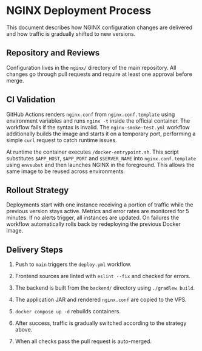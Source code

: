 # NGINX Deployment Process

This document describes how NGINX configuration changes are delivered and how traffic is gradually shifted to new versions.

## Repository and Reviews
Configuration lives in the `nginx/` directory of the main repository. All changes go through pull requests and require at least one approval before merge.

## CI Validation
GitHub Actions renders `nginx.conf` from `nginx.conf.template` using environment variables and runs `nginx -t` inside the official container. The workflow fails if the syntax is invalid.
The `nginx-smoke-test.yml` workflow additionally builds the image and starts it
on a temporary port, performing a simple `curl` request to catch runtime issues.

At runtime the container executes `/docker-entrypoint.sh`. This script substitutes `$APP_HOST`, `$APP_PORT` and `$SERVER_NAME` into `nginx.conf.template` using `envsubst` and then launches NGINX in the foreground. This allows the same image to be reused across environments.

## Rollout Strategy
Deployments start with one instance receiving a portion of traffic while the previous version stays active. Metrics and error rates are monitored for 5 minutes. If no alerts trigger, all instances are updated. On failures the workflow automatically rolls back by redeploying the previous Docker image.

## Delivery Steps
1. Push to `main` triggers the `deploy.yml` workflow.
2. Frontend sources are linted with `eslint --fix` and checked for errors.
3. The backend is built from the `backend/` directory using `./gradlew build`.
4. The application JAR and rendered `nginx.conf` are copied to the VPS.
5. `docker compose up -d` rebuilds containers.
6. After success, traffic is gradually switched according to the strategy above.

7. When all checks pass the pull request is auto-merged.

